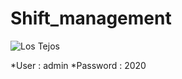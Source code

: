 # Shift_management<br>

<img src="https://i.ibb.co/72RpVFn/img1.jpg" alt="Los Tejos" />

*User : admin
*Password : 2020
